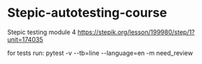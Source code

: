 # Stepic-autotesting-course

Stepic testing module 4
https://stepik.org/lesson/199980/step/1?unit=174035

for tests run:
pytest -v --tb=line --language=en -m need_review